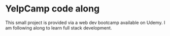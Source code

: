 # YelpCamp code along

This small project is provided via a web dev bootcamp available on Udemy. I am following along to learn full stack development.